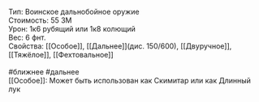 Тип: Воинское дальнобойное оружие<br>
Стоимость: 55 ЗМ<br>
Урон: 1к6 рубящий или 1к8 колющий<br>
Вес: 6 фнт.<br>
Свойства: [[Особое]], [[Дальнее]](дис. 150/600), [[Двуручное]], [[Тяжёлое]], [[Фехтовальное]]<br>
<br>
#ближнее #дальнее <br>
[[Особое]]: Может быть использован как Скимитар или как Длинный лук